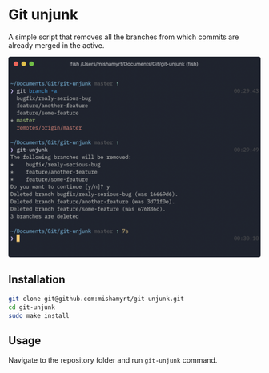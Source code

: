 # Git unjunk

A simple script that removes all the branches from which commits are already merged in the active.

<p align="center">
<img src="./terminal@2x.png" width="650" height="auto">
</p>

## Installation

```sh
git clone git@github.com:mishamyrt/git-unjunk.git
cd git-unjunk
sudo make install
```

## Usage

Navigate to the repository folder and run `git-unjunk` command.